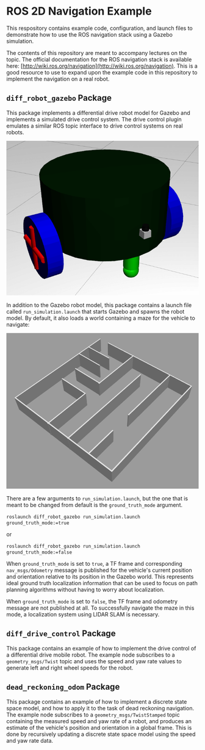 # ROS 2D Navigation Example

This respository contains example code, configuration, and launch files to demonstrate how to use the ROS navigation stack using a Gazebo simulation.

The contents of this repository are meant to accompany lectures on the topic.
The official documentation for the ROS navigation stack is available here: [http://wiki.ros.org/navigation](http://wiki.ros.org/navigation). This is a good resource to use to expand upon the example code in this repository to implement the navigation on a real robot.

## `diff_robot_gazebo` Package

This package implements a differential drive robot model for Gazebo and implements a simulated drive control system.
The drive control plugin emulates a similar ROS topic interface to drive control systems on real robots.

![Gazebo Robot Model](img/diff_robot.png)

In addition to the Gazebo robot model, this package contains a launch file called `run_simulation.launch` that starts Gazebo and spawns the robot model.
By default, it also loads a world containing a maze for the vehicle to navigate:

![Maze World](img/maze.png)

There are a few arguments to `run_simulation.launch`, but the one that is meant to be changed from default is the `ground_truth_mode` argument.

```
roslaunch diff_robot_gazebo run_simulation.launch ground_truth_mode:=true
```
or
```
roslaunch diff_robot_gazebo run_simulation.launch ground_truth_mode:=false
```

When `ground_truth_mode` is set to `true`, a TF frame and corresponding `nav_msgs/Odometry` message is published for the vehicle's current position and orientation relative to its position in the Gazebo world.
This represents ideal ground truth localization information that can be used to focus on path planning algorithms without having to worry about localization.

When `ground_truth_mode` is set to `false`, the TF frame and odometry message are not published at all. To successfully navigate the maze in this mode, a localization system using LIDAR SLAM is necessary.

## `diff_drive_control` Package

This package contains an example of how to implement the drive control of a differential drive mobile robot.
The example node subscribes to a `geometry_msgs/Twist` topic and uses the speed and yaw rate values to generate left and right wheel speeds for the robot.

## `dead_reckoning_odom` Package

This package contains an example of how to implement a discrete state space model, and how to apply it to the task of dead reckoning navigation.
The example node subscribes to a `geometry_msgs/TwistStamped` topic containing the measured speed and yaw rate of a robot, and produces an estimate of the vehicle's position and orientation in a global frame.
This is done by recursively updating a discrete state space model using the speed and yaw rate data.